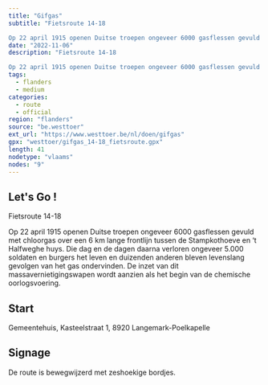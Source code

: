 ```yaml
---
title: "Gifgas"
subtitle: "Fietsroute 14-18

Op 22 april 1915 openen Duitse troepen ongeveer 6000 gasflessen gevuld met chloorgas over een 6 km lange frontlijn tussen de Stampkothoeve en ‘t Halfweghe huys"
date: "2022-11-06"
description: "Fietsroute 14-18

Op 22 april 1915 openen Duitse troepen ongeveer 6000 gasflessen gevuld met chloorgas over een 6 km lange frontlijn tussen de Stampkothoeve en ‘t Halfweghe huys" 
tags:
  - flanders
  - medium
categories: 
  - route
  - official
region: "flanders"
source: "be.westtoer"
ext_url: "https://www.westtoer.be/nl/doen/gifgas"
gpx: "westtoer/gifgas_14-18_fietsroute.gpx"
length: 41
nodetype: "vlaams"
nodes: "9"
---
```


## Let's Go !

Fietsroute 14-18

Op 22 april 1915 openen Duitse troepen ongeveer 6000 gasflessen gevuld met chloorgas over een 6 km lange frontlijn tussen de Stampkothoeve en ‘t Halfweghe huys. Die dag en de dagen daarna verloren ongeveer 5.000 soldaten en burgers het leven en duizenden anderen bleven levenslang gevolgen van het gas ondervinden. De inzet van dit massavernietigingswapen wordt aanzien als het begin van de chemische oorlogsvoering.

## Start 

Gemeentehuis, Kasteelstraat 1, 8920 Langemark-Poelkapelle

## Signage

De route is bewegwijzerd met zeshoekige bordjes.